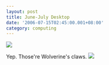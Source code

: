 ```yaml
---
layout: post
title: June-July Desktop
date: '2006-07-15T02:45:00.001+08:00'
category: computing
---
```


<a href="http://members.lycos.co.uk/sahil/June-July.PNG" title="Click here to view enlarged screenshot"><img src="http://members.lycos.co.uk/sahil/June-July_thumb.png" /></a>

Yep. Those're Wolverine's claws. <img src="http://members.multimania.co.uk/sahil/grin.gif" class="smile" border="0" />
